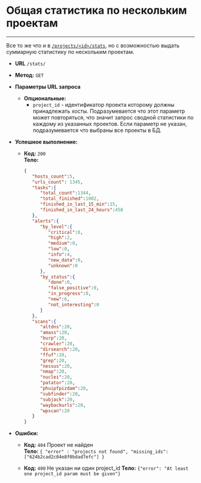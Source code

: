 # Общая статистика по нескольким проектам
----

Все то же что и в [`/projects/<id>/stats`](/projects/general-stats/), но
с возможностью выдать суммарную статистику по нескольким проектам.


* **URL** `/stats/`
* **Метод:**  `GET`
  
*  **Параметры URL запроса**
   *  **Опциональные:**
      - `project_id` - идентификатор проекта которому должны принадлежать хосты. Подразумевается что этот параметр может повторяться,
    что значит запрос сводной статистики по каждому из указанных проектов. Если параметр не указан, подразумевается
        что выбраны все проекты в БД.

* **Успешное выполнение:**
  * **Код:** `200` <br />
    **Тело:**  
    ```json
    {
       "hosts_count":5,
       "urls_count": 1345,
       "tasks":{
          "total_count":1344,
          "total_finished":1002,
          "finished_in_last_15_min":15,
          "finished_in_last_24_hours":458
       },
       "alerts":{
          "by_level":{
             "critical":0,
             "high":2,
             "medium":0,
             "low":0,
             "info":4,
             "new_data":0,
             "unknown":0
          },
          "by_status":{
             "done":0,
             "false_positive":0,
             "in_progress":0,
             "new":6,
             "not_interesting":0
          }
       },
       "scans":{
          "altdns":20,
          "amass":20,
          "burp":20,
          "crawler":20,
          "dirsearch":20,
          "ffuf":20,
          "grep":20,
          "nessus":20,
          "nmap":20,
          "nuclei":20,
          "patator":20,
          "phuipfpizdam":20,
          "subfinder":20,
          "subjack":20,
          "waybackurls":20,
          "wpscan":20
       }
    }
    ```

 
* **Ошибки:**
  * **Код:** `404` Проект не найден <br>
    **Тело:** `{ "error" : "projects not found", "missing_ids": ["624b2cad2c04e8f0bdad7efc"] }`
    
  * **Код:** `400` Не указан ни один project_id
    **Тело:** `{"error": "At least one project_id param must be given"}`
    